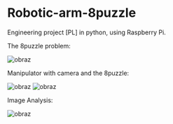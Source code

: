 # Robotic-arm-8puzzle
Engineering project [PL] in python, using Raspberry Pi.

The 8puzzle problem:

![obraz](https://github.com/Magg-z/Robotic-arm-8puzzle/assets/55329108/1f7e1dbf-9696-430a-8b86-c0844fffe791)

Manipulator with camera and the 8puzzle:

![obraz](https://github.com/Magg-z/Robotic-arm-8puzzle/assets/55329108/c4f6380d-6fa3-4b45-9e81-501cc6d40e6c)
![obraz](https://github.com/Magg-z/Robotic-arm-8puzzle/assets/55329108/4be564bf-ab6e-4fd3-9341-c6cfeb3d8a5c)


Image Analysis:

![obraz](https://github.com/Magg-z/Robotic-arm-8puzzle/assets/55329108/d9aa2823-13a2-48db-97b5-e725ffe9e98b)


